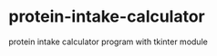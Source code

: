 protein-intake-calculator
=========================

protein intake calculator program with tkinter module
